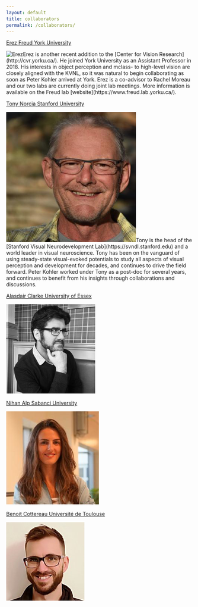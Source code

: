 ```yaml
---
layout: default
title: collaborators
permalink: /collaborators/
---
```

<a class="box-head" href="https://www.freud.lab.yorku.ca/"> 
	<span class="alignleft">Erez Freud</span>
	<span class="alignright">York University</span>
</a>
<p class="box-body"><img class="small-image" src="/assets/people/efreud.png" alt="Erez">Erez is another recent addition to the [Center for Vision Research](http://cvr.yorku.ca/). He joined York University as an Assistant Professor in 2018. His interests in object perception and mclass- to high-level vision are closely aligned with the KVNL, so it was natural to begin collaborating as soon as Peter Kohler arrived at York. Erez is a co-advisor to Rachel Moreau and our two labs are currently doing joint lab meetings. More information is available on the Freud lab [website](https://www.freud.lab.yorku.ca/). 
</p>

<a class="box-head" href="https://svndl.stanford.edu">
	<span class="alignleft">Tony Norcia</span>
	<span class="alignright">Stanford University</span>
</a>
<p class="box-body"><img class="small-image" src="/assets/people/tnorcia.png" alt="Tony">Tony is the head of the [Stanford Visual Neurodevelopment Lab](https://svndl.stanford.edu)  and a world leader in visual neuroscience. Tony has been on the vanguard of using steady-state visual-evoked potentials to study all aspects of visual perception and development for decades, and continues to drive the field forward. Peter Kohler worked under Tony as a post-doc for several years, and continues to benefit from his insights through collaborations and discussions. 
</p>

<a class="box-head" href="https://www.essex.ac.uk/people/clark28201/alasdair-clarke">
	<span class="alignleft">Alasdair Clarke</span>
	<span class="alignright">University of Essex</span>
</a>
<p class="box-body"><img class="small-image" src="/assets/people/adfclarke.png" alt="Alasdair">

</p>

<a class="box-head" href="http://myweb.sabanciuniv.edu/nihanalp/avnl">
	<span class="alignleft">Nihan Alp</span>
	<span class="alignright">Sabanci University</span>
</a>
<p class="box-body">
	<img class="small-image" src="/assets/people/nalp.png" alt="Nihan">
</p>

<a class="box-head" href="">
	<span class="alignleft">Benoit Cottereau</span>
	<span class="alignright">Université de Toulouse</span>
</a>
<p class="box-body">
	<img class="small-image" src="/assets/people/bcottereau.png" alt="Benoit">
</p>

